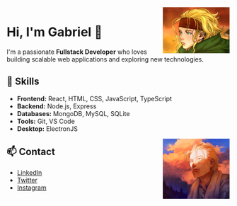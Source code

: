 <img src="./assets/Hild.jpg" width="30%"  align="right" />

# Hi, I'm Gabriel 👋

I'm a passionate **Fullstack Developer** who loves building scalable web applications and exploring new technologies.

## 🚀 Skills

- **Frontend:** React, HTML, CSS, JavaScript, TypeScript
- **Backend:** Node.js, Express
- **Databases:** MongoDB, MySQL, SQLite
- **Tools:** Git, VS Code
- **Desktop:** ElectronJS

<img src="./assets/Thorfinn.jpeg" width="30%"  align="right" />

## 📫 Contact

- [LinkedIn](https://www.linkedin.com/)
- [Twitter](https://x.com/plaingabriel)
- [Instagram](https://www.instagram.com/plaingabriel/)
